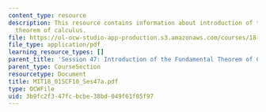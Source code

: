 ```yaml
---
content_type: resource
description: This resource contains information about introduction of the fundamental
  theorem of calculus.
file: https://ol-ocw-studio-app-production.s3.amazonaws.com/courses/18-01sc-single-variable-calculus-fall-2010/3b9fc2f347fcbcbe38bd049f61f85f97_MIT18_01SCF10_Ses47a.pdf
file_type: application/pdf
learning_resource_types: []
parent_title: 'Session 47: Introduction of the Fundamental Theorem of Calculus'
parent_type: CourseSection
resourcetype: Document
title: MIT18_01SCF10_Ses47a.pdf
type: OCWFile
uid: 3b9fc2f3-47fc-bcbe-38bd-049f61f85f97
---
```

